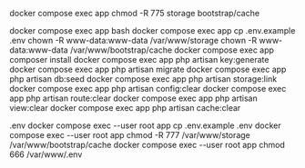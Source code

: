docker compose exec app chmod -R 775 storage bootstrap/cache

docker compose exec app bash
 docker compose exec app cp .env.example .env
 chown -R www-data:www-data /var/www/storage
 chown -R www-data:www-data /var/www/bootstrap/cache
docker compose exec app composer install
docker compose exec app php artisan key:generate
docker compose exec app php artisan migrate
docker compose exec app php artisan db:seed
docker compose exec app php artisan storage:link
docker compose exec app php artisan config:clear
docker compose exec app php artisan route:clear
docker compose exec app php artisan view:clear
docker compose exec app php artisan cache:clear

.env
docker compose exec --user root app cp .env.example .env
docker compose exec --user root app chmod -R 777 /var/www/storage /var/www/bootstrap/cache
docker compose exec --user root app chmod 666 /var/www/.env
    

